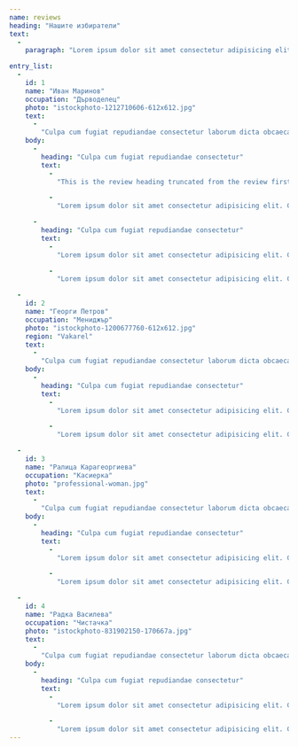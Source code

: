 ```yaml
--- 
name: reviews 
heading: "Нашите избиратели" 
text: 
  - 
    paragraph: "Lorem ipsum dolor sit amet consectetur adipisicing elit. Culpa cum fugiat repudiandae consectetur laborum dicta obcaecati aliquam quaerat consequuntur consequatur, atque animi maxime provident possimus sed inventore voluptas repellat temporibus!" 

entry_list: 
  - 
    id: 1 
    name: "Иван Маринов" 
    occupation: "Дърводелец" 
    photo: "istockphoto-1212710606-612x612.jpg" 
    text: 
      - 
        "Culpa cum fugiat repudiandae consectetur laborum dicta obcaecati aliquam quaerat consequuntur consequatur" 
    body: 
      - 
        heading: "Culpa cum fugiat repudiandae consectetur" 
        text: 
          - 
            "This is the review heading truncated from the review first paragraph. Culpa cum fugiat repudiandae consectetur laborum dicta obcaecati aliquam quaerat consequuntur consequatur, atque animi maxime provident possimus sed inventore voluptas repellat temporibus! Lorem ipsum dolor sit amet consectetur adipisicing elit. Culpa cum fugiat repudiandae consectetur laborum dicta obcaecati aliquam quaerat consequuntur consequatur, atque animi maxime provident possimus sed inventore voluptas repellat temporibus!" 

          - 
            "Lorem ipsum dolor sit amet consectetur adipisicing elit. Culpa cum fugiat repudiandae consectetur laborum dicta obcaecati aliquam quaerat consequuntur consequatur, atque animi maxime provident possimus sed inventore voluptas repellat temporibus! Lorem ipsum dolor sit amet consectetur adipisicing elit. Culpa cum fugiat repudiandae consectetur laborum dicta obcaecati aliquam quaerat consequuntur consequatur, atque animi maxime provident possimus sed inventore voluptas repellat temporibus!" 

      - 
        heading: "Culpa cum fugiat repudiandae consectetur" 
        text: 
          - 
            "Lorem ipsum dolor sit amet consectetur adipisicing elit. Culpa cum fugiat repudiandae consectetur laborum dicta obcaecati aliquam quaerat consequuntur consequatur, atque animi maxime provident possimus sed inventore voluptas repellat temporibus!" 

          - 
            "Lorem ipsum dolor sit amet consectetur adipisicing elit. Culpa cum fugiat repudiandae consectetur laborum dicta obcaecati aliquam quaerat consequuntur consequatur, atque animi maxime provident possimus sed inventore voluptas repellat temporibus!" 

  - 
    id: 2 
    name: "Георги Петров" 
    occupation: "Мениджър" 
    photo: "istockphoto-1200677760-612x612.jpg" 
    region: "Vakarel" 
    text: 
      - 
        "Culpa cum fugiat repudiandae consectetur laborum dicta obcaecati aliquam quaerat consequuntur consequatur" 
    body: 
      - 
        heading: "Culpa cum fugiat repudiandae consectetur" 
        text: 
          - 
            "Lorem ipsum dolor sit amet consectetur adipisicing elit. Culpa cum fugiat repudiandae consectetur laborum dicta obcaecati aliquam quaerat consequuntur consequatur, atque animi maxime provident possimus sed inventore voluptas repellat temporibus!" 

          - 
            "Lorem ipsum dolor sit amet consectetur adipisicing elit. Culpa cum fugiat repudiandae consectetur laborum dicta obcaecati aliquam quaerat consequuntur consequatur, atque animi maxime provident possimus sed inventore voluptas repellat temporibus!" 

  - 
    id: 3 
    name: "Ралица Карагеоргиева" 
    occupation: "Касиерка" 
    photo: "professional-woman.jpg" 
    text: 
      - 
        "Culpa cum fugiat repudiandae consectetur laborum dicta obcaecati aliquam quaerat consequuntur consequatur" 
    body: 
      - 
        heading: "Culpa cum fugiat repudiandae consectetur" 
        text: 
          - 
            "Lorem ipsum dolor sit amet consectetur adipisicing elit. Culpa cum fugiat repudiandae consectetur laborum dicta obcaecati aliquam quaerat consequuntur consequatur, atque animi maxime provident possimus sed inventore voluptas repellat temporibus!" 

          - 
            "Lorem ipsum dolor sit amet consectetur adipisicing elit. Culpa cum fugiat repudiandae consectetur laborum dicta obcaecati aliquam quaerat consequuntur consequatur, atque animi maxime provident possimus sed inventore voluptas repellat temporibus!" 

  - 
    id: 4 
    name: "Радка Василева" 
    occupation: "Чистачка" 
    photo: "istockphoto-831902150-170667a.jpg" 
    text: 
      - 
        "Culpa cum fugiat repudiandae consectetur laborum dicta obcaecati aliquam quaerat consequuntur consequatur" 
    body: 
      - 
        heading: "Culpa cum fugiat repudiandae consectetur" 
        text: 
          - 
            "Lorem ipsum dolor sit amet consectetur adipisicing elit. Culpa cum fugiat repudiandae consectetur laborum dicta obcaecati aliquam quaerat consequuntur consequatur, atque animi maxime provident possimus sed inventore voluptas repellat temporibus!" 

          - 
            "Lorem ipsum dolor sit amet consectetur adipisicing elit. Culpa cum fugiat repudiandae consectetur laborum dicta obcaecati aliquam quaerat consequuntur consequatur, atque animi maxime provident possimus sed inventore voluptas repellat temporibus!" 
--- 
```

